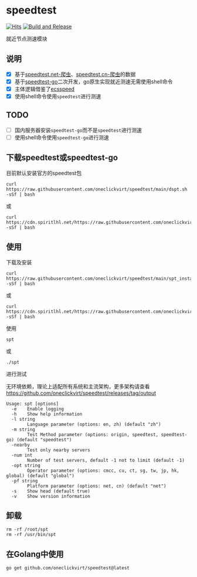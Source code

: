 # speedtest

[![Hits](https://hits.seeyoufarm.com/api/count/incr/badge.svg?url=https%3A%2F%2Fgithub.com%2Foneclickvirt%2Fspeedtest&count_bg=%232EFFF8&title_bg=%23555555&icon=&icon_color=%23E7E7E7&title=hits&edge_flat=false)](https://hits.seeyoufarm.com) [![Build and Release](https://github.com/oneclickvirt/speedtest/actions/workflows/main.yaml/badge.svg)](https://github.com/oneclickvirt/speedtest/actions/workflows/main.yaml)

就近节点测速模块

## 说明

- [x] 基于[speedtest.net-爬虫](https://github.com/spiritLHLS/speedtest.net-CN-ID)、[speedtest.cn-爬虫](https://github.com/spiritLHLS/speedtest.cn-CN-ID)的数据
- [x] 基于[speedtest-go](https://github.com/showwin/speedtest-go)二次开发，go原生实现就近测速无需使用shell命令
- [x] 主体逻辑借鉴了[ecsspeed](https://github.com/spiritLHLS/ecsspeed)
- [x] 使用shell命令使用```speedtest```进行测速

## TODO

- [ ] 国内服务器安装```speedtest-go```而不是```speedtest```进行测速
- [ ] 使用shell命令使用```speedtest-go```进行测速

## 下载speedtest或speedtest-go

目前默认安装官方的speedtest包

```
curl https://raw.githubusercontent.com/oneclickvirt/speedtest/main/dspt.sh -sSf | bash
```

或

```
curl https://cdn.spiritlhl.net/https://raw.githubusercontent.com/oneclickvirt/speedtest/main/dspt.sh -sSf | bash
```

## 使用

下载及安装

```
curl https://raw.githubusercontent.com/oneclickvirt/speedtest/main/spt_install.sh -sSf | bash
```

或

```
curl https://cdn.spiritlhl.net/https://raw.githubusercontent.com/oneclickvirt/speedtest/main/spt_install.sh -sSf | bash
```

使用

```
spt
```

或

```
./spt
```

进行测试

无环境依赖，理论上适配所有系统和主流架构，更多架构请查看 https://github.com/oneclickvirt/speedtest/releases/tag/output

```
Usage: spt [options]
  -e    Enable logging
  -h    Show help information
  -l string
        Language parameter (options: en, zh) (default "zh")
  -m string
        Test Method parameter (options: origin, speedtest, speedtest-go) (default "speedtest")
  -nearby
        Test only nearby servers
  -num int
        Number of test servers, default -1 not to limit (default -1)
  -opt string
        Operator parameter (options: cmcc, cu, ct, sg, tw, jp, hk, global) (default "global")
  -pf string
        Platform parameter (options: net, cn) (default "net")
  -s    Show head (default true)
  -v    Show version information
```

## 卸载

```
rm -rf /root/spt
rm -rf /usr/bin/spt
```

## 在Golang中使用

```
go get github.com/oneclickvirt/speedtest@latest
```
